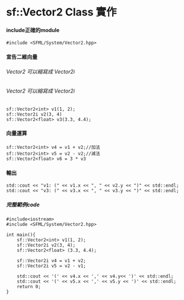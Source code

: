 # sf::Vector2<T> Class 實作

#### include正確的module
```clike
#include <SFML/System/Vector2.hpp>
```

#### 宣告二維向量
###### Vector2<int> 可以縮寫成 Vector2i
###### Vector2<int> 可以縮寫成 Vector2i
```clike
sf::Vector2<int> v1(1, 2);
sf::Vector2i v2(3, 4)
sf::Vector2<float> v3(3.3, 4.4);
```

#### 向量運算
```clike
sf::Vector2<int> v4 = v1 + v2;//加法
sf::Vector2<int> v5 = v2 - v2;//減法
sf::Vector2<float> v6 = 3 * v3
```

#### 輸出
```clike
std::cout << "v1: (" << v1.x << ", " << v2.y << ")" << std::endl;
std::cout << "v3: (" << v3.x << ", " << v3.y << ")" << std::endl;
```

##### 完整範例code
```cpp=
#include<iostream>
#include <SFML/System/Vector2.hpp>

int main(){
    sf::Vector2<int> v1(1, 2);
    sf::Vector2i v2(3, 4);
    sf::Vector2<float> (3.3, 4.4);

    sf::Vector2i v4 = v1 + v2;
    sf::Vector2i v5 = v2 - v1;

    std::cout << '(' << v4.x << ',' << v4.y<< ')' << std::endl;
    std::cout << '(' << v5.x << ',' << v5.y << ')' << std::endl;
    return 0;
}
```

    